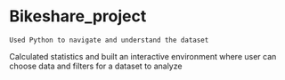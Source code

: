 # Bikeshare_project
	Used Python to navigate and understand the dataset
  Calculated statistics and built an interactive environment where user can choose data and filters for a dataset to analyze
